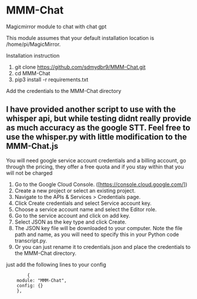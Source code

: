 # MMM-Chat
Magicmirror module to chat with chat gpt 

This module assumes that your default installation location is /home/pi/MagicMirror. 


Installation instruction 


1. git clone https://github.com/sdmydbr9/MMM-Chat.git
2. cd MMM-Chat
3. pip3 install -r requirements.txt

Add the credentials to the MMM-Chat directory

## I have provided another script to use with the whisper api, but while testing didnt really provide as much accuracy as the google STT. Feel free to use the whisper.py with little modification to the MMM-Chat.js


You will need  google service account credentials and a billing account, go through the pricing, they offer a free quota and if you stay within that you will not be charged


1. Go to the Google Cloud Console. ([https://console.cloud.google.com/])
2. Create a new project or select an existing project.
3. Navigate to the APIs & Services > Credentials page.
4. Click Create credentials and select Service account key.
5. Choose a service account name and select the Editor role.
6. Go to the service account and click on add key.
7. Select JSON as the key type and click Create.
8. The JSON key file will be downloaded to your computer. Note the file path and name, as you will need to specify this in your Python code transcript.py.
9. Or you can just rename it to credentials.json and place the credentials to the MMM-Chat directory.



just add the following lines to your config 


            {
        module: "MMM-Chat",
        config: {}
        },
